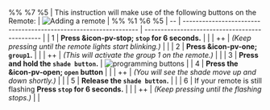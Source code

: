 %% %7 %5
| This instruction will make use of the following buttons on the Remote: | ![Adding a remote](/imgs/remote_add_to_group.svg) |
%% %1 %6 %5
| -- | ---------------------------------------------------------------- | ---------------------------------------------- |
| 1  | **Press &icon-pv-stop; ```stop``` for 6 seconds.**               |                                                |
| ++ | _(Keep pressing until the remote lights start blinking.)_        |                                                |
| 2  | **Press &icon-pv-one; ```group1```.**                            |                                                |
| ++ | _(This will activate the group 1 on the remote.)_                |                                                |
| 3  | **Press and hold the ```shade button```.**                       | ![programming buttons](/imgs/duette.png)       |
| 4  | **Press the &icon-pv-open; ```open``` button**                   |                                                |
| ++ | _(You will see the shade move up and down shortly.)_             |                                                |
| 5  | **Release the ```shade button```.**                              |                                                |
| 6  | If your remote is still flashing **Press `stop` for 6 seconds.** |                                                |
| ++ | _(Keep pressing until the flashing stops.)_                      |                                                |